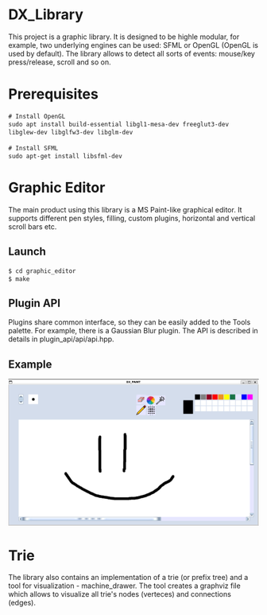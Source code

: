 # DX_Library
This project is a graphic library. It is designed to be highle modular, for example, two underlying engines can be used: SFML or OpenGL (OpenGL is used by default). The library allows to detect all sorts of events: mouse/key press/release, scroll and so on.

# Prerequisites
```
# Install OpenGL
sudo apt install build-essential libgl1-mesa-dev freeglut3-dev libglew-dev libglfw3-dev libglm-dev

# Install SFML
sudo apt-get install libsfml-dev
```
# Graphic Editor
The main product using this library is a MS Paint-like graphical editor. It supports different pen styles, filling, custom plugins, horizontal and vertical scroll bars etc.

## Launch
```
$ cd graphic_editor
$ make
```

## Plugin API
Plugins share common interface, so they can be easily added to the Tools palette. For example, there is a Gaussian Blur plugin. The API is described in details in plugin_api/api/api.hpp.

## Example
![plot](./images/examples/graphic_editor.png)

# Trie
The library also contains an implementation of a trie (or prefix tree) and a tool for visualization - machine_drawer. The tool creates a graphviz file which allows to visualize all trie's nodes (verteces) and connections (edges).